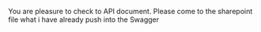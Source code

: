You are pleasure to check to API document. Please come to the sharepoint file what i have already push into the Swagger
